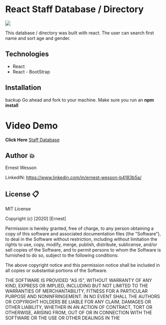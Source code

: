 # React Staff Database / Directory 

![](https://i.ibb.co/h76FPLH/empdirectory.png)



This database / directory was built with react. The user can search first name and sort age and gender. 

      

## Technologies
- React
- React - BootStrap


## Installation
backup
Go ahead and fork to your machine. Make sure you run an **npm install**


# Video Demo

 **Click Here** [Staff Database](https://youtu.be/rskkST9S2ss)


## Author :boom:

Ernest Wesson 

LinkedIN: https://www.linkedin.com/in/ernest-wesson-b4183b5a/



## License :clipboard:


MIT License

Copyright (c) [2020] [Ernest]

Permission is hereby granted, free of charge, to any person obtaining a copy
of this software and associated documentation files (the "Software"), to deal
in the Software without restriction, including without limitation the rights
to use, copy, modify, merge, publish, distribute, sublicense, and/or sell
copies of the Software, and to permit persons to whom the Software is
furnished to do so, subject to the following conditions:

The above copyright notice and this permission notice shall be included in all
copies or substantial portions of the Software.

THE SOFTWARE IS PROVIDED "AS IS", WITHOUT WARRANTY OF ANY KIND, EXPRESS OR
IMPLIED, INCLUDING BUT NOT LIMITED TO THE WARRANTIES OF MERCHANTABILITY,
FITNESS FOR A PARTICULAR PURPOSE AND NONINFRINGEMENT. IN NO EVENT SHALL THE
AUTHORS OR COPYRIGHT HOLDERS BE LIABLE FOR ANY CLAIM, DAMAGES OR OTHER
LIABILITY, WHETHER IN AN ACTION OF CONTRACT, TORT OR OTHERWISE, ARISING FROM,
OUT OF OR IN CONNECTION WITH THE SOFTWARE OR THE USE OR OTHER DEALINGS IN THE